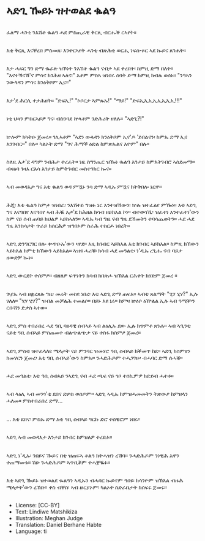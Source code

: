 # ኣድጊ ዀይኑ ዝተወልደ ቈልዓ

##
ፈለማ ሓንቲ ንእሽቶ ቈልዓ ሓደ ምስጢራዊ ቅርጺ ብርሑቕ ርኣየት።

##
 እቲ ቅርጺ እናቐረበ ምስመጸ፡ እንተርኣየት ሓንቲ ብጽሕቲ ወርሒ ነፍሰ-ጾር ኣደ ኰይና ጸንሐት።

##
እታ ሓፍር ግን ድማ ቈራጽ ዝኾነት ንእሽቶ ቈልዓ ናብታ ኣደ ቀረበት፡ ከምዚ ድማ በለት። "እናተኻናኸ'ና ምሳና ክንሕዛ ኣለና፡" እቶም ምስኣ ዝነበሩ ሰባት ድማ ከምዚ ክብሉ ወሰኑ። "ንዓኣን ንውላዳን ምሳና ክንዕቅቦም ኢና።"

##
እታ'ደ ሕርሲ ተታሕዘት። "ድፍኢ!" "ኮቦርታ ኣምጹኡ!" "ማይ!" "ድፍኢኢኢኢኢኢኢኢ!!!"

##
ነቲ ህጻን ምስርኣይዎ ግና፡ ብስንባደ ኵላቶም ንድሕሪት ዘለሉ። "ኣድጊ?!"

##
ኵሎም ክካትዑ ጀመሩ። ገሊኣቶም "ኣደን ውላዳን ክንዕቅቦም ኢና'ዶ 'ይበልናን፡ ከምኡ ድማ ኢና እንገብር።" በሉ። ካልኦት ድማ "ግና ሕማቕ ዕድል ከምጽኡልና እዮም" በሉ።

##
ስለዚ እታ'ደ ዳግም ንብሕታ ተረፈት። ነዚ ስግንጢር ዝዀነ ቈልዓ እንታይ ከምእትገብሮ ኣስደመማ። ብዛዕባ ገዛእ ርእሳ እንታይ ከምትገብር መስተንክር ኰና።

##
ኣብ መወዳእታ ግና እቲ ቈልዓ ወዳ ምዃኑ ንሳ ድማ ኣዲኡ ምዃና ክትቅበሎ ኔርዋ።

##
ሕጂ፡ እቲ ቈልዓ ከምታ ዝነበራ፡ ንእሽተይ ግዝፉ ኔሩ እንተዝኸውን፡ ኵሉ ዝተፈልየ ምዀነ። እቲ ኣድጊ ግና እናዓበየ እናዓበየ ኣብ ሕቘ እታ'ደ ክሕዘል ክሳብ ዘይክእል ኮነ። ብተወሳኺ፡ ዝፈተነ እንተፈተነ'ውን ከም ናይ ሰብ ጠባይ ክህልዎ ኣይከኣለን። ኣዲኡ ካብ ግዜ ናብ ግዜ ደኸመትን ተባሳጨወትን። ሓደ ሓደ ግዜ እንስሳታት ጥራይ ክሰርሕዎ ዝግበኦም ስራሕ ተስርሖ ነበረት።

##
ኣድጊ ድንግርግር በሎ ቍጥዑኡ'ውን ዛየደ። እዚ ክገብር ኣይክእል እቲ ክገብር ኣይክእል። ከምዚ ክኸውን ኣይክእል ከምቲ ክኸውን ኣይክእል። ኣዝዩ ሓሪቑ፡ ክሳብ ሓደ መዓልቲ፡ ነ'ዲኡ ረጊሑ ናብ ባይታ ዘውድቓ ኰነ።

##
ኣድጊ ውርደት ተሰምዖ። ብዘለዎ ፍጥነትን ክሳብ ክበጽሖ ዝኽእል ርሕቀት ክሃድም ጀመረ ።

##
ጕያኡ ኣብ ዘቋረጸሉ ግዜ፡ መሬት መስዩ ነበረ፡ እቲ ኣድጊ ድማ ጠፍአ። ኣብቲ ጸልማት "ሂሃ ሂሃ?" ኢሉ ሃለለ። "ሂሃ ሂሃ?" ዝብል መቓልሕ ተመልሶ። በይኑ እዩ ኔሩ። ከምዛ ኵዕሶ ዕዅልል ኢሉ ኣብ ዓሚቝን ርቡሽን ድቃስ ኣተወ።

##
ኣድጊ ምስ ተበራበረ ሓደ ዓቢ ባዕዳዊ ሰብኣይ ኣብ ልዕሊኡ ደው ኢሉ ክጥምቶ ጸንሐ። ኣብ ኣዒንቲ ናይቲ ዓቢ ሰብኣይ ምስጠመተ ብልጭልጭታ ናይ ተስፋ ክስምዖ ጀመረ።

##
ኣድጊ ምስቲ ዝተፈላለዩ ሜላታት ናይ ምንባር ዝመሃሮ ዓቢ ሰብኣይ ክቕመጥ ከደ። ኣድጊ ክሰምዕን ክመሃርን ጀመረ፡ እቲ ዓቢ ሰብኣይ'ውን ከምኡ። ንሓድሕዶም ተሓጋገዙ፡ ብሓባር ድማ ሰሓቑ።

##
ሓደ መዓልቲ፡ እቲ ዓቢ ሰብኣይ ንኣድጊ ናብ ሓደ ጫፍ ናይ ጎቦ ተሰኪምዎ ክድይብ ሓተቶ።

##
ኣብ ላዕሊ ኣብ መንጎ'ቲ ደበና ድቃስ ወሰዶም። ኣድጊ ኣዲኡ ከምዝሓመመትን ትጽውዖ ከምዘላን ሓለመ። ምስተበራበረ ድማ...

##
... እቲ ደበና፡ ምስኡ ድማ እቲ ዓቢ ሰብኣይ ዓርኩ ድሮ ተሰዊሮም ነበሩ።

##
ኣድጊ ኣብ መወዳእታ እንታይ ክገብር ከምዘለዎ ተረድኦ።

##
ኣድጊ ነ'ዲኡ፡ ንበይና ዀይና በቲ ዝጠፍኣ ቆልዓ ክትሓዝን ረኸባ። ንሓድሕዶም ንነዊሕ እዋን ተጠማመቱ። ሽዑ ንሓድሕዶም ኣጥቢቖም ተሓቛቘፉ።

##
እቲ ኣድጊ ዀይኑ ዝተወልደ ቈልዓን ኣዲኡን ብሓባር ኰይኖም ዓበዩ፡ ከሳንዮም ዝኽእል ብዙሕ ሜላታት'ውን ረኸቡ። ቀስ ብቐስ፡ ኣብ ዙርያኦም፡ ካልኦት ስድራቤታት ክሰፍሩ ጀመሩ።

##
* License: [CC-BY]
* Text: Lindiwe Matshikiza
* Illustration: Meghan Judge
* Translation: Daniel Berhane Habte
* Language: ti

